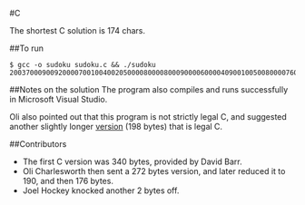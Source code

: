 #C

The shortest C solution is 174 chars.

##To run
```
$ gcc -o sudoku sudoku.c && ./sudoku 200370009009200007001004002050000800008000900006000040900100500800007600400089001
```

##Notes on the solution
The program also compiles and runs successfully in Microsoft Visual Studio.

Oli also pointed out that this program is not strictly legal C, and suggested another slightly longer [version](https://gist.githubusercontent.com/dps/4407942/raw/d5423637068abd01d469a802e7ea33268f0b7b23/sudoku.c) (198 bytes) that is legal C.

##Contributors

 * The first C version was 340 bytes, provided by David Barr.
 * Oli Charlesworth then sent a 272 bytes version, and later reduced it to 190, and then 176 bytes.
 * Joel Hockey knocked another 2 bytes off.